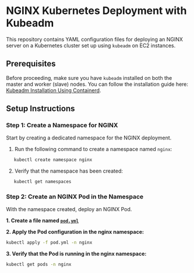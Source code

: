 # NGINX Kubernetes Deployment with Kubeadm

This repository contains YAML configuration files for deploying an NGINX server on a Kubernetes cluster set up using `kubeadm` on EC2 instances.

## Prerequisites

Before proceeding, make sure you have `kubeadm` installed on both the master and worker (slave) nodes. You can follow the installation guide here: [Kubeadm Installation Using Containerd](https://github.com/GMATHUR90/kubestarter/blob/main/Kubeadm_Installation_Using_Containerd.md).

## Setup Instructions

### Step 1: Create a Namespace for NGINX

Start by creating a dedicated namespace for the NGINX deployment.

1. Run the following command to create a namespace named `nginx`:
```bash
   kubectl create namespace nginx
```
2. Verify that the namespace has been created:
```bash
   kubectl get namespaces
```
### Step 2: Create an NGINX Pod in the Namespace
With the namespace created, deploy an NGINX Pod.

**1. Create a file named [`pod.yml`](./pod.yml)**

**2. Apply the Pod configuration in the nginx namespace:**
```bash
kubectl apply -f pod.yml -n nginx
```
**3. Verify that the Pod is running in the nginx namespace:**
```bash
kubectl get pods -n nginx
```
